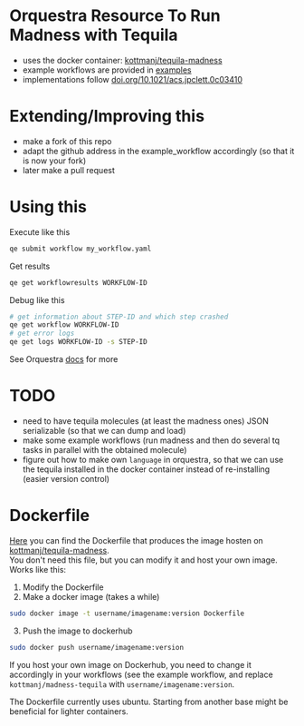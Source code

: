 # Orquestra Resource To Run Madness with Tequila
- uses the docker container:  [kottmanj/tequila-madness](https://dockerhub.com/kottmanj/tequila-madness)
- example workflows are provided in [examples](examples)
- implementations follow [doi.org/10.1021/acs.jpclett.0c03410](https://doi.org/10.1021/acs.jpclett.0c03410)

# Extending/Improving this
- make a fork of this repo
- adapt the github address in the example_workflow accordingly (so that it is now your fork)
- later make a pull request

# Using this

Execute like this
```bash
qe submit workflow my_workflow.yaml
```

Get results
```bash
qe get workflowresults WORKFLOW-ID
```

Debug like this  
```bash
# get information about STEP-ID and which step crashed
qe get workflow WORKFLOW-ID
# get error logs
qe get logs WORKFLOW-ID -s STEP-ID
```

See Orquestra [docs](http://docs.orquestra.io/) for more

# TODO
- need to have tequila molecules (at least the madness ones) JSON serializable (so that we can dump and load)
- make some example workflows (run madness and then do several tq tasks in parallel with the obtained molecule)
- figure out how to make own `language` in orquestra, so that we can use the tequila installed in the docker container instead of re-installing (easier version control)

# Dockerfile
[Here](Docker/Dockerfile) you can find the Dockerfile that produces the image hosten on [kottmanj/tequila-madness](https://dockerhub.com/kottmanj/tequila-madness).  
You don't need this file, but you can modify it and host your own image. Works like this:
1. Modify the Dockerfile
2. Make a docker image (takes a while)
```bash
sudo docker image -t username/imagename:version Dockerfile
```
3. Push the image to dockerhub
```bash
sudo docker push username/imagename:version
```

If you host your own image on Dockerhub, you need to change it accordingly in your workflows (see the example workflow, and replace `kottmanj/madness-tequila` with `username/imagename:version`.  

The Dockerfile currently uses ubuntu. Starting from another base might be beneficial for lighter containers.  
